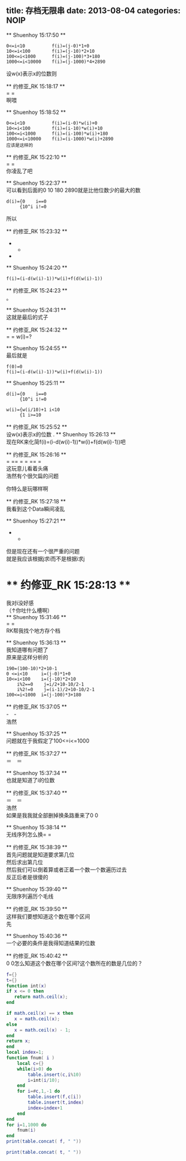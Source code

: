 title: 存档无限串
date: 2013-08-04
categories: NOIP
-----------------------------------------

** Shuenhoy  15:17:50 **  
```
0<=i<10          f(i)=(j-0)*1+0
10<=i<100        f(i)=(j-10)*2+10 
100<=i<1000      f(i)=(j-100)*3+180
1000<=i<10000    f(i)=(j-1000)*4+2890
```

设w(x)表示x的位数则

** 约修亚_RK  15:18:17 **  
= =  
啊喂

** Shuenhoy  15:18:52 **  
```
0<=i<10          f(i)=(i-0)*w(i)+0
10<=i<100        f(i)=(i-10)*w(i)+10 
100<=i<1000      f(i)=(i-100)*w(i)+180
1000<=i<10000    f(i)=(i-1000)*w(i)+2890
应该是这样的
```

** 约修亚_RK  15:22:10 **  
= =  
你凌乱了吧

** Shuenhoy  15:22:37 **  
可以看到后面的0 10 180 2890就是比他位数少的最大的数  

```
d(i)={0    i==0
     {10^i i!=0
```

所以

** 约修亚_RK  15:23:32 **  
- -
- 

** Shuenhoy  15:24:20 ** 
```
f(i)=(i-d(w(i)-1))*w(i)+f(d(w(i)-1))
```

** 约修亚_RK  15:24:23 **  
。

** Shuenhoy  15:24:31 **  
这就是最后的式子

** 约修亚_RK  15:24:32 **  
= = 
w(i)=?

** Shuenhoy  15:24:55 **  
最后就是  
```
f(0)=0
f(i)=(i-d(w(i)-1))*w(i)+f(d(w(i)-1))
```

** Shuenhoy  15:25:11 **  
```
d(i)={0    i==0
     {10^i i!=0

w(i)={w(i/10)+1 i<10
     {1 i>=10
```
** 约修亚_RK  15:25:52 **  
设w(x)表示x的位数
.
** Shuenhoy  15:26:13 **  
现在RK来化简f(i)=(i-d(w(i)-1))*w(i)+f(d(w(i)-1))吧


** 约修亚_RK  15:26:16 **  
= == = = == =  
这玩意儿看着头痛  
浩然有个很欠扁的问题  

你特么是玩哪样啊

** 约修亚_RK  15:27:18 **  
我看到这个Data瞬间凌乱

** Shuenhoy  15:27:21 **  
- -  
但是现在还有一个很严重的问题  
就是我应该根据j求i而不是根据i求j  

** 约修亚_RK  15:28:13 **  
=  
我对i没好感  
（↑你吐什么槽啊）  
** Shuenhoy  15:31:46 **  
= =  
RK帮我找个地方存个档  



** Shuenhoy  15:36:13 **  
我知道哪有问题了  
原来是这样分析的  
```
190=(100-10)*2+10-1
0 <=i<10     i=(j-0)*1+0
10<=i<100    i=(j-10)*2+10 
    i%2==0    j=i/2+10-10/2-1
    i%2!=0    j=(i-1)/2+10-10/2-1
100<=i<1000  i=(j-100)*3+180
```

** 约修亚_RK  15:37:05 **  
-　-  
浩然  

** Shuenhoy  15:37:25 **  
问题就在于我假定了100<=i<=1000 

** 约修亚_RK  15:37:27 **  
＝　＝

** Shuenhoy  15:37:34 **  
也就是知道了i的位数

** 约修亚_RK  15:37:40 **  
＝　＝  
浩然  
如果是我我就全部删掉换条路重来了0 0  

** Shuenhoy  15:38:14 **  
无线序列怎么换= =

** 约修亚_RK  15:38:39 **  
首先问题就是知道要求第几位  
然后求出第几位  
然后我们可以倒着算或者正着一个数一个数遍历过去  
反正后者是很傻的  

** Shuenhoy  15:39:40 **  
无限序列遍历个毛线
 
** 约修亚_RK  15:39:50 **  
这样我们要想知道这个数在哪个区间  
先

** Shuenhoy  15:40:36 **  
一个必要的条件是我得知道结果的位数 

** 约修亚_RK  15:40:42 **  
0 0怎么知道这个数在哪个区间?这个数所在的数是几位的？


```lua
f={}
t={}
function int(x)
if x <= 0 then
   return math.ceil(x);
end

if math.ceil(x) == x then
   x = math.ceil(x);
else
   x = math.ceil(x) - 1;
end
return x;
end
local index=1;
function fnum( i )
	local c={}
	while(i>0) do
		table.insert(c,i%10)
		i=int(i/10);
	end
	for i=#c,1,-1 do
		table.insert(f,c[i])
		table.insert(t,index)
		index=index+1
	end
end
for i=1,1000 do
	fnum(i)
end
print(table.concat( f, " "))

print(table.concat( t, " "))
```
